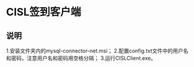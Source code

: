 # CISL签到客户端

## 说明
1.安装文件夹内的mysql-connector-net.msi；
2.配置config.txt文件中的用户名和密码，注意用户名和密码用空格分隔；
3.运行CISLClient.exe。

